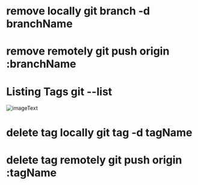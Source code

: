 # remove locally git branch -d branchName
# remove remotely git push origin :branchName
# Listing Tags git --list
![imageText](https://source.unsplash.com/user/c_v_r)
# delete tag locally git tag -d tagName
# delete tag remotely git push origin :tagName
